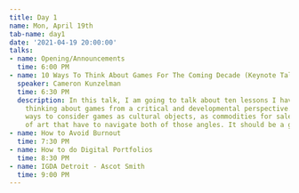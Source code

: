```yaml
---
title: Day 1
name: Mon, April 19th
tab-name: day1
date: '2021-04-19 20:00:00'
talks:
- name: Opening/Announcements
  time: 6:00 PM
- name: 10 Ways To Think About Games For The Coming Decade (Keynote Talk)
  speaker: Cameron Kunzelman
  time: 6:30 PM
  description: In this talk, I am going to talk about ten lessons I have learned for
    thinking about games from a critical and developmental perspective. These are
    ways to consider games as cultural objects, as commodities for sale, and as pieces
    of art that have to navigate both of those angles. It should be a good time.
- name: How to Avoid Burnout
  time: 7:30 PM
- name: How to do Digital Portfolios
  time: 8:30 PM
- name: IGDA Detroit - Ascot Smith
  time: 9:00 PM
---
```


